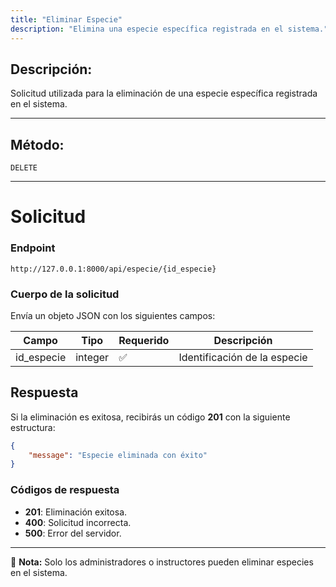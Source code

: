 ```yaml
---
title: "Eliminar Especie"
description: "Elimina una especie específica registrada en el sistema."
---
```


## Descripción:
Solicitud utilizada para la eliminación de una especie específica registrada en el sistema.

---

## Método: 
```
DELETE
```
---

# **Solicitud**

### **Endpoint**
```
http://127.0.0.1:8000/api/especie/{id_especie}
```

### **Cuerpo de la solicitud**
Envía un objeto JSON con los siguientes campos:

| Campo        | Tipo   | Requerido | Descripción                      |
|-------------|--------|-----------|----------------------------------|
| id_especie  | integer | ✅       | Identificación de la especie     |

## **Respuesta**

Si la eliminación es exitosa, recibirás un código **201** con la siguiente estructura:

```json
{
    "message": "Especie eliminada con éxito"
}
```

### **Códigos de respuesta**
- **201**: Eliminación exitosa.
- **400**: Solicitud incorrecta.
- **500**: Error del servidor.

---

📄 **Nota:** Solo los administradores o instructores pueden eliminar especies en el sistema.


